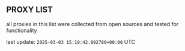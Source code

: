 ## PROXY LIST

all proxies in this list were collected from open sources and tested for functionality

last update: `2025-03-03 15:19:42.892780+00:00` UTC